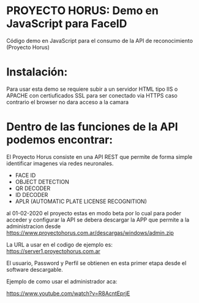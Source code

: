 # PROYECTO HORUS: Demo en JavaScript para FaceID
Código demo en JavaScript para el consumo de la API de reconocimiento (Proyecto Horus)

# Instalación:

Para usar esta demo se requiere subir a un servidor HTML tipo IIS o APACHE con certiuficados SSL para ser conectado via HTTPS caso contrario el browser no dara acceso a la camara

# Dentro de las funciones de la API podemos encontrar:

El Proyecto Horus consiste en una API REST que permite de forma simple identificar imagenes via redes neuronales.

- FACE ID
- OBJECT DETECTION
- QR DECODER
- ID DECODER
- APLR (AUTOMATIC PLATE LICENSE RECOGNITION)

al 01-02-2020 el proyecto estas en modo beta por lo cual para poder acceder y configurar la API se debera descargar la APP que permite a la administracion desde https://www.proyectohorus.com.ar/descargas/windows/admin.zip

La URL a usar en el codigo de ejemplo es:
https://server1.proyectohorus.com.ar

El usuario, Password y Perfil se obtienen en esta primer etapa desde el software descargable.

Ejemplo de como usar el administrador aca:

https://www.youtube.com/watch?v=R8AcntEprjE


